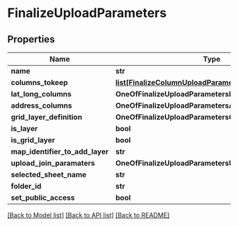 # FinalizeUploadParameters

## Properties
Name | Type | Description | Notes
------------ | ------------- | ------------- | -------------
**name** | **str** |  | [optional] 
**columns_tokeep** | [**list[FinalizeColumnUploadParameters]**](FinalizeColumnUploadParameters.md) |  | [optional] 
**lat_long_columns** | **OneOfFinalizeUploadParametersLatLongColumns** |  | [optional] 
**address_columns** | **OneOfFinalizeUploadParametersAddressColumns** |  | [optional] 
**grid_layer_definition** | **OneOfFinalizeUploadParametersGridLayerDefinition** |  | [optional] 
**is_layer** | **bool** |  | [optional] 
**is_grid_layer** | **bool** |  | [optional] 
**map_identifier_to_add_layer** | **str** |  | [optional] 
**upload_join_paramaters** | **OneOfFinalizeUploadParametersUploadJoinParamaters** |  | [optional] 
**selected_sheet_name** | **str** |  | [optional] 
**folder_id** | **str** |  | [optional] 
**set_public_access** | **bool** |  | [optional] 

[[Back to Model list]](../README.md#documentation-for-models) [[Back to API list]](../README.md#documentation-for-api-endpoints) [[Back to README]](../README.md)

